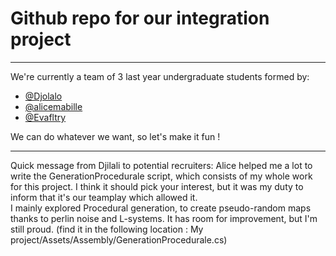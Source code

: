 # Github repo for our integration project

---

We're currently a team of 3 last year undergraduate students formed by:

* [@Djolalo](https://github.com/Djolalo)
* [@alicemabille](https://github.com/alicemabille)
* [@Evafltry](https://github.com/evafltry)

We can do whatever we want, so let's make it fun !

---

Quick message from Djilali to potential recruiters:
Alice helped me a lot to write the GenerationProcedurale script, which consists of my whole work for this project. 
I think it should pick your interest, but it was my duty to inform that it's our teamplay which allowed it.  
I mainly explored Procedural generation, to create pseudo-random maps thanks to perlin noise and L-systems. 
It has room for improvement, but I'm still proud. 
(find it in the following location : My project/Assets/Assembly/GenerationProcedurale.cs) 
